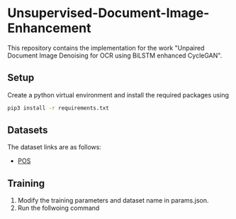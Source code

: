 # Unsupervised-Document-Image-Enhancement 
This repository contains the implementation for the work "Unpaired Document Image Denoising for OCR using BiLSTM enhanced
CycleGAN".


## Setup
Create a python virtual environment and install the required packages using
```bash
pip3 install -r requirements.txt
``` 
## Datasets
The dataset links are as follows:

* [POS](https://drive.google.com/file/d/1h4NI8h1FTYuIswbeUz_ICd_VTNfTlEPZ/view)


## Training 
1. Modify the training parameters and dataset name in params.json. 
2. Run the follwoing command
```python 


